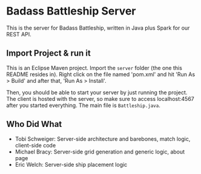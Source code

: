 # Badass Battleship Server
This is the server for Badass Battleship, written in Java plus Spark for our REST API.

## Import Project & run it
This is an Eclipse Maven project. Import the `server` folder (the one this README resides in). Right click on the file named 'pom.xml' and hit 'Run As > Build' and after that, 'Run As > Install'. 

Then, you should be able to start your server by just running the project. The client is hosted with the server,
so make sure to access localhost:4567 after you started everything.
The main file is `Battleship.java`.

## Who Did What
* Tobi Schweiger: Server-side architecture and barebones, match logic, client-side code
* Michael Bracy: Server-side grid generation and generic logic, about page
* Eric Welch: Server-side ship placement logic